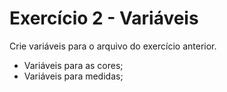 # Exercício 2 - Variáveis

Crie variáveis para o arquivo do exercício anterior.
- Variáveis para as cores;
- Variáveis para medidas;